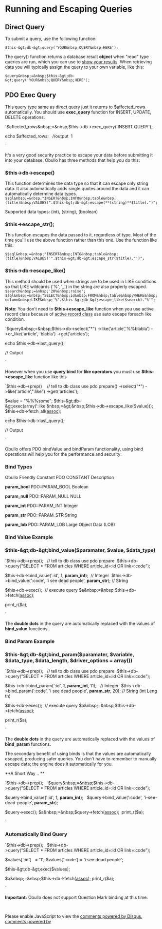 

#  Running and Escaping Queries

## Direct Query

To submit a query, use the following function:

`$this-&gt;db-&gt;query('YOUR&nbsp;QUERY&nbsp;HERE');`

The query() function returns a database result **object** when "read" type queries are run, which you can use to [show your results][1]. When retrieving data you will typically assign the query to your own variable, like this:

`$query&nbsp;=&nbsp;$this-&gt;db-&gt;query('YOUR&nbsp;QUERY&nbsp;HERE');`

## PDO Exec Query

This query type same as direct query just it returns to $affected_rows automatically. You should use **exec_query** function for INSERT, UPDATE, DELETE operations.

`$affected_rows&nbsp;=&nbsp;$this-&gt;db-&gt;exec_query('INSERT&nbsp;QUERY');&nbsp;

echo&nbsp;$affected_rows;&nbsp;&nbsp;&nbsp;//output&nbsp;&nbsp;1

`

It's a very good security practice to escape your data before submitting it into your database. Obullo has three methods that help you do this:

### $this-&gt;db-&gt;escape()

This function determines the data type so that it can escape only string data. It also automatically adds single quotes around the data and it can automatically determine data types. `$sql&nbsp;=&nbsp;"INSERT&nbsp;INTO&nbsp;table&nbsp;(title)&nbsp;VALUES(".$this-&gt;db-&gt;escape(**(string)**$title).")";`

Supported data types: (int), (string), (boolean)

### $this-&gt;escape_str();

This function escapes the data passed to it, regardless of type. Most of the time you'll use the above function rather than this one. Use the function like this:

`$$sql&nbsp;=&nbsp;"INSERT&nbsp;INTO&nbsp;table&nbsp;(title)&nbsp;VALUES('".$this-&gt;db-&gt;escape_str($title)."')";`

### $this-&gt;db-&gt;escape_like()

This method should be used when strings are to be used in LIKE conditions so that LIKE wildcards ('%', '_') in the string are also properly escaped. `$search&nbsp;=&nbsp;'20%&nbsp;raise';
$sql&nbsp;=&nbsp;"SELECT&nbsp;id&nbsp;FROM&nbsp;table&nbsp;WHERE&nbsp;column&nbsp;LIKE&nbsp;'%".$this-&gt;db-&gt;escape_like($search)."%'";`

**Note:** You don't need to **$this-&gt;escape_like** function when you use active record class because of [active record class][2] use auto escape foreach like condition.

`$query&nbsp;=&nbsp;$this-&gt;db-&gt;select("*")
-&gt;like('article','%%blabla')
-&gt;or_like('article',&nbsp;'blabla')
-&gt;get('articles');

echo&nbsp;$this-&gt;db-&gt;last_query();

//&nbsp;Output


`

However when you use **query bind** for **like operators** you must use **$this-&gt;escape_like** function like this

`$this-&gt;db-&gt;prep()&nbsp;&nbsp;&nbsp;&nbsp;//&nbsp;tell&nbsp;to&nbsp;db&nbsp;class&nbsp;use&nbsp;pdo&nbsp;prepare()
-&gt;select("*")
-&gt;like('article',":like")
-&gt;get('articles');

$value&nbsp;=&nbsp;"%%%some";
$this-&gt;db-&gt;exec(array(':like'&nbsp;=&gt;&nbsp;$this-&gt;db-&gt;escape_like($value)));
$this-&gt;db-&gt;fetch_all([assoc][1]);

echo&nbsp;$this-&gt;db-&gt;last_query();

//&nbsp;Output


`

Obullo offers PDO bindValue and bindParam functionality, using bind operations will help you for the performance and security:

### Bind Types

Obullo Friendly Constant PDO CONSTANT Description

**param_bool**
PDO::PARAM_BOOL
Boolean

**param_null**
PDO::PARAM_NULL
NULL

**param_int**
PDO::PARAM_INT
Integer

**param_str**
PDO::PARAM_STR
String

**param_lob**
PDO::PARAM_LOB
Large Object Data (LOB)

### Bind Value Example

### $this-&gt;db-&gt;bind_value($paramater, $value, $data_type)

`$this-&gt;db-&gt;prep();&nbsp;&nbsp;&nbsp;//&nbsp;tell&nbsp;to&nbsp;db&nbsp;class&nbsp;use&nbsp;pdo&nbsp;prepare&nbsp;
$this-&gt;db-&gt;query("SELECT&nbsp;*&nbsp;FROM&nbsp;articles&nbsp;WHERE&nbsp;article_id=:id&nbsp;OR&nbsp;link=:code");

$this-&gt;db-&gt;bind_value(':id',&nbsp;1,&nbsp;**param_int**);&nbsp;&nbsp;//&nbsp;Integer&nbsp;
$this-&gt;db-&gt;bind_value(':code',&nbsp;'i&nbsp;see&nbsp;dead&nbsp;people',&nbsp;**param_str**);&nbsp;//&nbsp;String&nbsp;&nbsp;&nbsp;&nbsp;&nbsp;&nbsp;

$this-&gt;db-&gt;exec();&nbsp;&nbsp;//&nbsp;execute&nbsp;query
$a&nbsp;=&nbsp;$this-&gt;db-&gt;fetch([assoc][1]);

print_r($a);

`

The **double dots** in the query are automatically replaced with the values of **bind_value** functions.

### Bind Param Example

### $this-&gt;db-&gt;bind_param($paramater, $variable, $data_type, $data_length, $driver_options = array())

`$this-&gt;db-&gt;prep();&nbsp;&nbsp;&nbsp;//&nbsp;tell&nbsp;to&nbsp;db&nbsp;class&nbsp;use&nbsp;pdo&nbsp;prepare&nbsp;
$this-&gt;db-&gt;query("SELECT&nbsp;*&nbsp;FROM&nbsp;articles&nbsp;WHERE&nbsp;article_id=:id&nbsp;OR&nbsp;link=:code");

$this-&gt;db-&gt;bind_param(':id',&nbsp;1,&nbsp;**param_int**,&nbsp;11);&nbsp;&nbsp;&nbsp;//&nbsp;Integer&nbsp;
$this-&gt;db-&gt;bind_param(':code',&nbsp;'i&nbsp;see&nbsp;dead&nbsp;people',&nbsp;**param_str**,&nbsp;20);&nbsp;//&nbsp;String&nbsp;(int&nbsp;Length)&nbsp;&nbsp;&nbsp;&nbsp;&nbsp;&nbsp;

$this-&gt;db-&gt;exec();&nbsp;&nbsp;//&nbsp;execute&nbsp;query
$a&nbsp;=&nbsp;$this-&gt;db-&gt;fetch([assoc][1]);

print_r($a);

`

The **double dots** in the query are automatically replaced with the values of **bind_param** functions.

The secondary benefit of using binds is that the values are automatically escaped, producing safer queries. You don't have to remember to manually escape data; the engine does it automatically for you.

**A Short Way .. **

`$this-&gt;db-&gt;prep();&nbsp;&nbsp;&nbsp;
$query&nbsp;=&nbsp;$this-&gt;db-&gt;query("SELECT&nbsp;*&nbsp;FROM&nbsp;articles&nbsp;WHERE&nbsp;article_id=:id&nbsp;OR&nbsp;link=:code");

$query-&gt;bind_value(':id',&nbsp;1,&nbsp;**param_int**);&nbsp;&nbsp;
$query-&gt;bind_value(':code',&nbsp;'i-see-dead-people',&nbsp;**param_str**);&nbsp;

$query-&gt;exec();
$a&nbsp;=&nbsp;$query-&gt;fetch([assoc][1]);&nbsp;
print_r($a);

`

### Automatically Bind Query

`$this-&gt;db-&gt;prep();&nbsp;&nbsp;
$this-&gt;db-&gt;query("SELECT&nbsp;*&nbsp;FROM&nbsp;articles&nbsp;WHERE&nbsp;article_id=:id&nbsp;OR&nbsp;link=:code");

$values[':id']&nbsp;&nbsp;&nbsp;=&nbsp;'1';
$values[':code']&nbsp;=&nbsp;'i&nbsp;see&nbsp;dead&nbsp;people';

$this-&gt;db-&gt;exec($values);

$a&nbsp;=&nbsp;$this-&gt;db-&gt;fetch([assoc][1]);
print_r($a);

`

**Important:** Obullo does not support Question Mark binding at this time.

&nbsp;

Please enable JavaScript to view the [comments powered by Disqus.][3] [comments powered by ][4]

   [1]: http://www.obullo.com/user_guide/en/1.0.1/generating-pdo-query-results.html
   [2]: http://www.obullo.com/user_guide/en/1.0.1/active-record-class.html
   [3]: http://disqus.com/?ref_noscript
   [4]: http://disqus.com
  